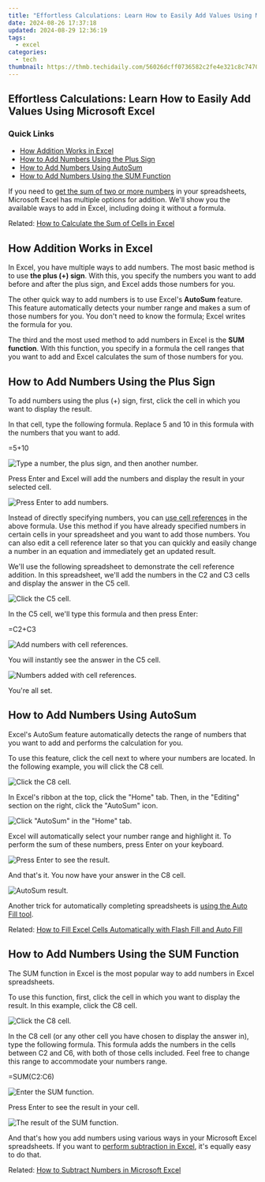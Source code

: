 ```yaml
---
title: "Effortless Calculations: Learn How to Easily Add Values Using Microsoft Excel"
date: 2024-08-26 17:37:18
updated: 2024-08-29 12:36:19
tags:
  - excel
categories:
  - tech
thumbnail: https://thmb.techidaily.com/56026dcff0736582c2fe4e321c8c74705a564d75fd36c3fc8b04cf6e73d4d3c9.jpg
---
```


## Effortless Calculations: Learn How to Easily Add Values Using Microsoft Excel

### Quick Links

* [How Addition Works in Excel](https://article-helps.techidaily.com/audio-clarity-commandments-choosing-from-the-best-6-livestreaming-mics-for-2024/)
* [How to Add Numbers Using the Plus Sign](https://hardware-tips.techidaily.com/elevate-your-gameplay-with-a-crystal-clear-innocn-27-240hz-gaming-monitor-limited-offer-only-1amonth/)
* [How to Add Numbers Using AutoSum](https://activate-lock.techidaily.com/how-to-bypass-icloud-by-checkra1n-even-from-apple-iphone-12-pro-max-if-youve-tried-everything-by-drfone-ios/)
* [How to Add Numbers Using the SUM Function](https://youtube-webster.techidaily.com/ssential-steps-for-chromakey-magic/)

 If you need to [get the sum of two or more numbers](https://instagram-videos.techidaily.com/updated-steps-to-instagram-verification-and-fan-growth-in-under-150-characters/) in your spreadsheets, Microsoft Excel has multiple options for addition. We'll show you the available ways to add in Excel, including doing it without a formula.

Related: [How to Calculate the Sum of Cells in Excel](https://instagram-videos.techidaily.com/updated-steps-to-instagram-verification-and-fan-growth-in-under-150-characters/) 

##  How Addition Works in Excel

 In Excel, you have multiple ways to add numbers. The most basic method is to use **the plus (+) sign**. With this, you specify the numbers you want to add before and after the plus sign, and Excel adds those numbers for you.

 The other quick way to add numbers is to use Excel's **AutoSum** feature. This feature automatically detects your number range and makes a sum of those numbers for you. You don't need to know the formula; Excel writes the formula for you.

 The third and the most used method to add numbers in Excel is the **SUM function**. With this function, you specify in a formula the cell ranges that you want to add and Excel calculates the sum of those numbers for you.

##  How to Add Numbers Using the Plus Sign

 To add numbers using the plus (+) sign, first, click the cell in which you want to display the result.

 In that cell, type the following formula. Replace 5 and 10 in this formula with the numbers that you want to add.

=5+10

![Type a number, the plus sign, and then another number.](https://static1.howtogeekimages.com/wordpress/wp-content/uploads/2021/10/1-manually-add-numbers.png) 

 Press Enter and Excel will add the numbers and display the result in your selected cell.

![Press Enter to add numbers.](https://static1.howtogeekimages.com/wordpress/wp-content/uploads/2021/10/2-add-numbers-result.png) 

 Instead of directly specifying numbers, you can [use cell references](https://facebook-video-content.techidaily.com/new-in-2024-curated-list-of-top-20-prison-jail-memes-boosting-morale-on-social-platforms/) in the above formula. Use this method if you have already specified numbers in certain cells in your spreadsheet and you want to add those numbers. You can also edit a cell reference later so that you can quickly and easily change a number in an equation and immediately get an updated result.

 We'll use the following spreadsheet to demonstrate the cell reference addition. In this spreadsheet, we'll add the numbers in the C2 and C3 cells and display the answer in the C5 cell.

![Click the C5 cell.](https://static1.howtogeekimages.com/wordpress/wp-content/uploads/2021/10/3-select-c5-cell.png) 

 In the C5 cell, we'll type this formula and then press Enter:

=C2+C3

![Add numbers with cell references.](https://static1.howtogeekimages.com/wordpress/wp-content/uploads/2021/10/4-enter-cell-reference.png) 

 You will instantly see the answer in the C5 cell.

![Numbers added with cell references.](https://static1.howtogeekimages.com/wordpress/wp-content/uploads/2021/10/5-cell-reference-answer.png) 

 You're all set.

##  How to Add Numbers Using AutoSum

 Excel's AutoSum feature automatically detects the range of numbers that you want to add and performs the calculation for you.

 To use this feature, click the cell next to where your numbers are located. In the following example, you will click the C8 cell.

![Click the C8 cell.](https://static1.howtogeekimages.com/wordpress/wp-content/uploads/2021/10/6-select-c8-cell.png) 

 In Excel's ribbon at the top, click the "Home" tab. Then, in the "Editing" section on the right, click the "AutoSum" icon.

![Click "AutoSum" in the "Home" tab.](https://static1.howtogeekimages.com/wordpress/wp-content/uploads/2021/10/7-select-autosum.png) 

 Excel will automatically select your number range and highlight it. To perform the sum of these numbers, press Enter on your keyboard.

![Press Enter to see the result.](https://static1.howtogeekimages.com/wordpress/wp-content/uploads/2021/10/8-automatically-selected-range.png) 

 And that's it. You now have your answer in the C8 cell.

![AutoSum result.](https://static1.howtogeekimages.com/wordpress/wp-content/uploads/2021/10/9-autosum-result.png) 

 Another trick for automatically completing spreadsheets is [using the Auto Fill tool](https://location-social.techidaily.com/how-to-change-location-on-facebook-dating-for-your-honor-magic-6-drfone-by-drfone-virtual-android/).

Related: [How to Fill Excel Cells Automatically with Flash Fill and Auto Fill](https://location-social.techidaily.com/how-to-change-location-on-facebook-dating-for-your-honor-magic-6-drfone-by-drfone-virtual-android/) 

##  How to Add Numbers Using the SUM Function

 The SUM function in Excel is the most popular way to add numbers in Excel spreadsheets.

 To use this function, first, click the cell in which you want to display the result. In this example, click the C8 cell.

![Click the C8 cell.](https://static1.howtogeekimages.com/wordpress/wp-content/uploads/2021/10/10-click-c8-cell.png) 

 In the C8 cell (or any other cell you have chosen to display the answer in), type the following formula. This formula adds the numbers in the cells between C2 and C6, with both of those cells included. Feel free to change this range to accommodate your numbers range.

=SUM(C2:C6)

![Enter the SUM function.](https://static1.howtogeekimages.com/wordpress/wp-content/uploads/2021/10/11-enter-sum-function.png) 

 Press Enter to see the result in your cell.

![The result of the SUM function.](https://static1.howtogeekimages.com/wordpress/wp-content/uploads/2021/10/12-sum-function-result.png) 

 And that's how you add numbers using various ways in your Microsoft Excel spreadsheets. If you want to [perform subtraction in Excel](https://ios-unlock.techidaily.com/how-to-remove-flashlight-from-apple-iphone-12-mini-lock-screen-by-drfone-ios/), it's equally easy to do that.

Related: [How to Subtract Numbers in Microsoft Excel](https://ios-unlock.techidaily.com/how-to-remove-flashlight-from-apple-iphone-12-mini-lock-screen-by-drfone-ios/)

<ins class="adsbygoogle"
     style="display:block"
     data-ad-format="autorelaxed"
     data-ad-client="ca-pub-7571918770474297"
     data-ad-slot="1223367746"></ins>



<ins class="adsbygoogle"
     style="display:block"
     data-ad-client="ca-pub-7571918770474297"
     data-ad-slot="8358498916"
     data-ad-format="auto"
     data-full-width-responsive="true"></ins>
